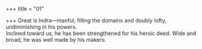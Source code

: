+++
title = "01"

+++
Great is Indra—manful, filling the domains and doubly lofty,  
undiminishing in his powers.  
Inclined toward us, he has been strengthened for his heroic deed. Wide  and broad, he was well made by his makers. 